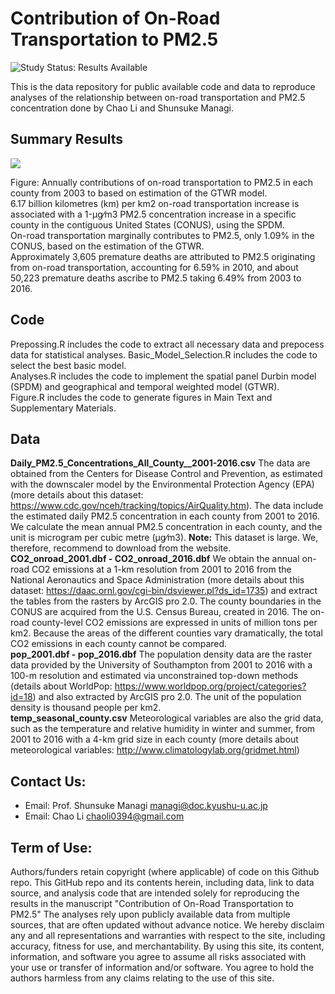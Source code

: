 # Contribution of On-Road Transportation to PM2.5  
<img src="https://img.shields.io/badge/Study%20Status-Results%20Available-yellow.svg" alt="Study Status: Results Available">   
  
This is the data repository for public available code and data to reproduce analyses of the relationship between on-road transportation and PM2.5 concentration done by Chao Li and Shunsuke Managi.
  
## Summary Results
  
![](/Figure/time_ser_low.gif)
  
Figure: Annually contributions of on-road transportation to PM2.5 in each county from 2003 to based on estimation of the GTWR model.  
6.17 billion kilometres (km) per km2 on-road transportation increase is associated with a 1-μg⁄m3  PM2.5 concentration increase in a specific county in the contiguous United States (CONUS), using the SPDM.  
On-road transportation marginally contributes to PM2.5, only 1.09% in the CONUS, based on the estimation of the GTWR.   
Approximately 3,605 premature deaths are attributed to PM2.5 originating from on-road transportation, accounting for 6.59% in 2010, and about 50,223 premature deaths ascribe to PM2.5 taking 6.49% from 2003 to 2016.   
  
## Code
Prepossing.R includes the code to extract all necessary data and prepocess data for statistical analyses.
Basic_Model_Selection.R includes the code to select the best basic model.  
Analyses.R includes the code to implement the spatial panel Durbin model (SPDM) and geographical and temporal weighted model (GTWR).  
Figure.R includes the code to generate figures in Main Text and Supplementary Materials.  
  
## Data
**Daily_PM2.5_Concentrations_All_County__2001-2016.csv** The data are obtained from the Centers for Disease Control and Prevention, as estimated with the downscaler model by the Environmental Protection Agency (EPA) (more details about this dataset: <https://www.cdc.gov/nceh/tracking/topics/AirQuality.htm>). The data include the estimated daily PM2.5 concentration in each county from 2001 to 2016. We calculate the mean annual PM2.5 concentration in each county, and the unit is microgram per cubic metre (μg⁄m3). 
**Note:** This dataset is large. We, therefore, recommend to download from the website.
**CO2_onroad_2001.dbf - CO2_onroad_2016.dbf** We obtain the annual on-road CO2 emissions at a 1-km resolution from 2001 to 2016 from the National Aeronautics and Space Administration (more details about this dataset: <https://daac.ornl.gov/cgi-bin/dsviewer.pl?ds_id=1735>) and extract the tables from the rasters by ArcGIS pro 2.0. The county boundaries in the CONUS are acquired from the U.S. Census Bureau, created in 2016. The on-road county-level CO2 emissions are expressed in units of million tons per km2. Because the areas of the different counties vary dramatically, the total CO2 emissions in each county cannot be compared.   
**pop_2001.dbf - pop_2016.dbf** The population density data are the raster data provided by the University of Southampton from 2001 to 2016 with a 100-m resolution and estimated via unconstrained top-down methods (details about WorldPop: <https://www.worldpop.org/project/categories?id=18>) and also extracted by ArcGIS pro 2.0. The unit of the population density is thousand people per km2.  
**temp_seasonal_county.csv** Meteorological variables are also the grid data, such as the temperature and relative humidity in winter and summer, from 2001 to 2016 with a 4-km grid size in each county (more details about meteorological variables: <http://www.climatologylab.org/gridmet.html>)
  
## Contact Us:
- Email: Prof. Shunsuke Managi <managi@doc.kyushu-u.ac.jp>  
- Email: Chao Li <chaoli0394@gmail.com>  
  
## Term of Use:
Authors/funders retain copyright (where applicable) of code on this Github repo. 
This GitHub repo and its contents herein, including data, link to data source, and analysis code that are intended solely for reproducing the results in the manuscript "Contribution of On-Road Transportation to PM2.5" The analyses rely upon publicly available data from multiple sources, that are often updated without advance notice. We hereby disclaim any and all representations and warranties with respect to the site, including accuracy, fitness for use, and merchantability. By using this site, its content, information, and software you agree to assume all risks associated with your use or transfer of information and/or software. You agree to hold the authors harmless from any claims relating to the use of this site.

